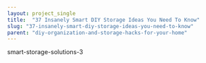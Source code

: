 ```yaml
---
layout: project_single
title:  "37 Insanely Smart DIY Storage Ideas You Need To Know"
slug: "37-insanely-smart-diy-storage-ideas-you-need-to-know"
parent: "diy-organization-and-storage-hacks-for-your-home"
---
```

smart-storage-solutions-3